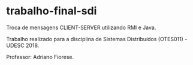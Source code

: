 # trabalho-final-sdi

Troca de mensagens CLIENT-SERVER utilizando RMI e Java.

Trabalho realizado para a disciplina de Sistemas Distribuídos (OTES011) - UDESC 2018.

Professor: Adriano Fiorese.
